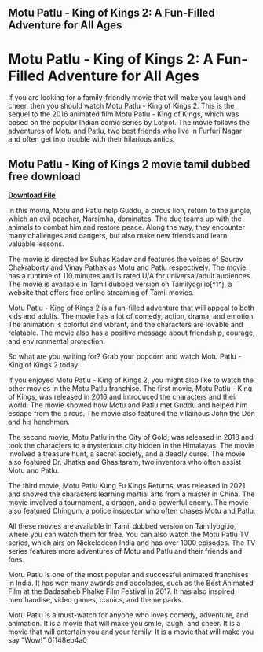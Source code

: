 ## Motu Patlu - King of Kings 2: A Fun-Filled Adventure for All Ages

  
# Motu Patlu - King of Kings 2: A Fun-Filled Adventure for All Ages
 
If you are looking for a family-friendly movie that will make you laugh and cheer, then you should watch Motu Patlu - King of Kings 2. This is the sequel to the 2016 animated film Motu Patlu - King of Kings, which was based on the popular Indian comic series by Lotpot. The movie follows the adventures of Motu and Patlu, two best friends who live in Furfuri Nagar and often get into trouble with their hilarious antics.
 
## Motu Patlu - King of Kings 2 movie tamil dubbed free download


[**Download File**](https://www.google.com/url?q=https%3A%2F%2Furloso.com%2F2tL637&sa=D&sntz=1&usg=AOvVaw2nuDmnJc5gUIARHkFZGB2D)

 
In this movie, Motu and Patlu help Guddu, a circus lion, return to the jungle, which an evil poacher, Narsimha, dominates. The duo teams up with the animals to combat him and restore peace. Along the way, they encounter many challenges and dangers, but also make new friends and learn valuable lessons.
 
The movie is directed by Suhas Kadav and features the voices of Saurav Chakraborty and Vinay Pathak as Motu and Patlu respectively. The movie has a runtime of 110 minutes and is rated U/A for universal/adult audiences. The movie is available in Tamil dubbed version on Tamilyogi.io[^1^], a website that offers free online streaming of Tamil movies.
 
Motu Patlu - King of Kings 2 is a fun-filled adventure that will appeal to both kids and adults. The movie has a lot of comedy, action, drama, and emotion. The animation is colorful and vibrant, and the characters are lovable and relatable. The movie also has a positive message about friendship, courage, and environmental protection.
 
So what are you waiting for? Grab your popcorn and watch Motu Patlu - King of Kings 2 today!

If you enjoyed Motu Patlu - King of Kings 2, you might also like to watch the other movies in the Motu Patlu franchise. The first movie, Motu Patlu - King of Kings, was released in 2016 and introduced the characters and their world. The movie showed how Motu and Patlu met Guddu and helped him escape from the circus. The movie also featured the villainous John the Don and his henchmen.
 
The second movie, Motu Patlu in the City of Gold, was released in 2018 and took the characters to a mysterious city hidden in the Himalayas. The movie involved a treasure hunt, a secret society, and a deadly curse. The movie also featured Dr. Jhatka and Ghasitaram, two inventors who often assist Motu and Patlu.
 
The third movie, Motu Patlu Kung Fu Kings Returns, was released in 2021 and showed the characters learning martial arts from a master in China. The movie involved a tournament, a dragon, and a powerful enemy. The movie also featured Chingum, a police inspector who often chases Motu and Patlu.
 
All these movies are available in Tamil dubbed version on Tamilyogi.io, where you can watch them for free. You can also watch the Motu Patlu TV series, which airs on Nickelodeon India and has over 1000 episodes. The TV series features more adventures of Motu and Patlu and their friends and foes.
 
Motu Patlu is one of the most popular and successful animated franchises in India. It has won many awards and accolades, such as the Best Animated Film at the Dadasaheb Phalke Film Festival in 2017. It has also inspired merchandise, video games, comics, and theme parks.
 
Motu Patlu is a must-watch for anyone who loves comedy, adventure, and animation. It is a movie that will make you smile, laugh, and cheer. It is a movie that will entertain you and your family. It is a movie that will make you say "Wow!"
 0f148eb4a0
